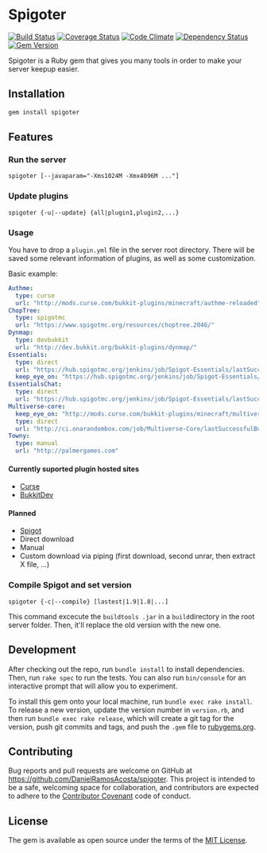 # Spigoter

[![Build Status](https://img.shields.io/travis/DanielRamosAcosta/spigoter.svg?style=flat-square)](https://travis-ci.org/DanielRamosAcosta/spigoter)
[![Coverage Status](https://img.shields.io/coveralls/DanielRamosAcosta/spigoter.svg?style=flat-square)](https://coveralls.io/github/DanielRamosAcosta/spigoter?branch=master)
[![Code Climate](https://img.shields.io/codeclimate/github/DanielRamosAcosta/spigoter.svg?style=flat-square)](https://codeclimate.com/github/DanielRamosAcosta/spigoter)
[![Dependency Status](https://img.shields.io/gemnasium/DanielRamosAcosta/spigoter.svg?style=flat-square)](https://gemnasium.com/DanielRamosAcosta/spigoter)
[![Gem Version](https://img.shields.io/gem/v/spigoter.svg?style=flat-square)](https://badge.fury.io/rb/spigoter)


Spigoter is a Ruby gem that gives you many tools in order to make your server keepup easier.

## Installation

```ruby
gem install spigoter
```

## Features

### Run the server
    spigoter [--javaparam="-Xms1024M -Xmx4096M ..."]

### Update plugins
    spigoter {-u|--update} {all|plugin1,plugin2,...}

### Usage
You have to drop a `plugin.yml` file in the server root directory. There will be saved some relevant information of plugins, as well as some customization.

Basic example:

```yml
Authme:
  type: curse
  url: "http://mods.curse.com/bukkit-plugins/minecraft/authme-reloaded"
ChopTree:
  type: spigotmc
  url: "https://www.spigotmc.org/resources/choptree.2046/"
Dynmap:
  type: devbukkit
  url: "http://dev.bukkit.org/bukkit-plugins/dynmap/"
Essentials:
  type: direct
  url: "https://hub.spigotmc.org/jenkins/job/Spigot-Essentials/lastSuccessfulBuild/artifact/Essentials/target/Essentials-2.x-SNAPSHOT.jar"
  keep_eye_on: "https://hub.spigotmc.org/jenkins/job/Spigot-Essentials/"
EssentialsChat:
  type: direct
  url: "https://hub.spigotmc.org/jenkins/job/Spigot-Essentials/lastSuccessfulBuild/artifact/EssentialsChat/target/EssentialsChat-2.x-SNAPSHOT.jar"
Multiverse-core:
  keep_eye_on: "http://mods.curse.com/bukkit-plugins/minecraft/multiverse-core"
  type: direct
  url: "http://ci.onarandombox.com/job/Multiverse-Core/lastSuccessfulBuild/artifact/target/Multiverse-Core-2.5.jar"
Towny:
  type: manual
  url: "http://palmergames.com"
```

#### Currently suported plugin hosted sites
* [Curse](http://mods.curse.com/bukkit-plugins/minecraft)
* [BukkitDev](http://dev.bukkit.org/)

#### Planned
* [Spigot](https://www.spigotmc.org/)
* Direct download
* Manual
* Custom download via piping (first download, second unrar, then extract X file, ...)

### Compile Spigot and set version
    spigoter {-c|--compile} [lastest|1.9|1.8|...]

This command excecute the `buildtools .jar` in a `build`directory in the root server folder. Then, it'll replace the old version with the new one.

## Development

After checking out the repo, run `bundle install` to install dependencies. Then, run `rake spec` to run the tests. You can also run `bin/console` for an interactive prompt that will allow you to experiment.

To install this gem onto your local machine, run `bundle exec rake install`. To release a new version, update the version number in `version.rb`, and then run `bundle exec rake release`, which will create a git tag for the version, push git commits and tags, and push the `.gem` file to [rubygems.org](https://rubygems.org).

## Contributing

Bug reports and pull requests are welcome on GitHub at https://github.com/DanielRamosAcosta/spigoter. This project is intended to be a safe, welcoming space for collaboration, and contributors are expected to adhere to the [Contributor Covenant](http://contributor-covenant.org) code of conduct.


## License

The gem is available as open source under the terms of the [MIT License](http://opensource.org/licenses/MIT).
